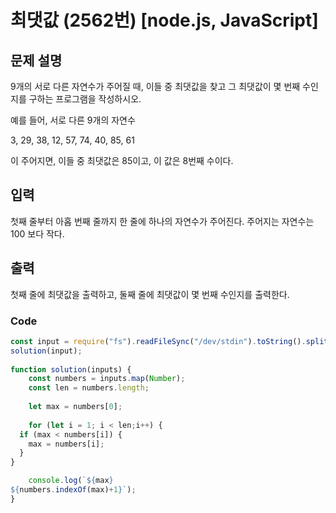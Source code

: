 # 최댓값 (2562번) [node.js, JavaScript] 

## 문제 설명
9개의 서로 다른 자연수가 주어질 때, 이들 중 최댓값을 찾고 그 최댓값이 몇 번째 수인지를 구하는 프로그램을 작성하시오.

예를 들어, 서로 다른 9개의 자연수

3, 29, 38, 12, 57, 74, 40, 85, 61

이 주어지면, 이들 중 최댓값은 85이고, 이 값은 8번째 수이다.

## 입력
첫째 줄부터 아홉 번째 줄까지 한 줄에 하나의 자연수가 주어진다. 주어지는 자연수는 100 보다 작다.

## 출력
첫째 줄에 최댓값을 출력하고, 둘째 줄에 최댓값이 몇 번째 수인지를 출력한다.

### Code
```js
const input = require("fs").readFileSync("/dev/stdin").toString().split("\n"); 
solution(input);
    
function solution(inputs) {
    const numbers = inputs.map(Number);
    const len = numbers.length;
    
    let max = numbers[0];
    
    for (let i = 1; i < len;i++) {
  if (max < numbers[i]) {
    max = numbers[i];
  }
}

    console.log(`${max}
${numbers.indexOf(max)+1}`);
}
```